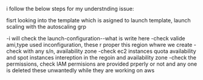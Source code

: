 i follow the below steps for my understnding issue:

fisrt looking into the template which is asigned to launch template, launch scaling with the autoscaling grp

  -i will check the launch-configuration--what is write here
  -check valide ami,type used inconfiguration, these r proper this region whwre we create
  -check with any s/n, availability zone
  -check ec2 instances quota availability and spot instances intereption in the regoin and availability zone
  -check the permissions, check IAM permisions are provided prperly or not and any one is deleted these unwantedly while they are working on aws 
